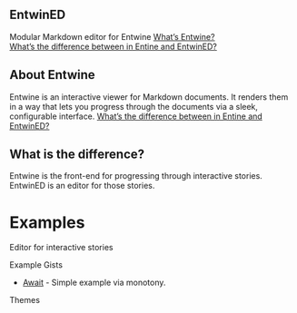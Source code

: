 ## EntwinED
Modular Markdown editor for Entwine
[What’s Entwine?](#about-entwine)  
[What’s the difference between in Entine and EntwinED?](#what-is-the-difference)
<!-- {left:106px,top:38px,width:509px,height:131px} -->

## About Entwine
Entwine is an interactive viewer for Markdown documents. It renders them in a way that lets you progress through the documents via a sleek, configurable interface.
[What’s the difference between in Entine and EntwinED?](#what-is-the-difference)
<!-- {left:303px,top:334px,width:256px,height:242px} -->

## What is the difference?
Entwine is the front-end for progressing through interactive stories. EntwinED is an editor for those stories.
<!-- {left:839px,top:181px,width:260px,height:124px} -->

# Examples <!-- {$gd_info} -->
<!-- {$gd_help_ribbon} -->

Editor for interactive stories

Example Gists <!-- {$gd_gist} -->
- [Await](https://gist.github.com/eb48e3ccd0e0fc6a502a8ebe02a38715) - Simple example via monotony.

Themes <!-- {$gd_css} -->

<!-- {$gd_toc="Contents"} -->
<!-- {$gd_hide} -->
